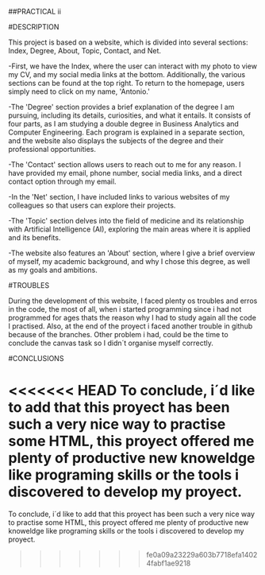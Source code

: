 ##PRACTICAL ii 

#DESCRIPTION

This project is based on a website, which is divided into several sections: Index, Degree, About, Topic, Contact, and Net.

-First, we have the Index, where the user can interact with my photo to view my CV, and my social media links at the bottom. Additionally, the various sections can be found at the top right. To return to the homepage, users simply need to click on my name, 'Antonio.'

-The 'Degree' section provides a brief explanation of the degree I am pursuing, including its details, curiosities, and what it entails. It consists of four parts, as I am studying a double degree in Business Analytics and Computer Engineering. Each program is explained in a separate section, and the website also displays the subjects of the degree and their professional opportunities.

-The 'Contact' section allows users to reach out to me for any reason. I have provided my email, phone number, social media links, and a direct contact option through my email.

-In the 'Net' section, I have included links to various websites of my colleagues so that users can explore their projects.

-The 'Topic' section delves into the field of medicine and its relationship with Artificial Intelligence (AI), exploring the main areas where it is applied and its benefits.

-The website also features an 'About' section, where I give a brief overview of myself, my academic background, and why I chose this degree, as well as my goals and ambitions.

#TROUBLES

During the development of this website, I faced plenty os troubles and erros in the code, the most of all, when i started programming since i had not programmed for ages thats the reason why I had to study again all the code I practised. Also, at the end of the proyect i faced another trouble in github because of the branches. Other problem i had, could be the time to conclude the canvas task so I didn´t organise myself correctly.

#CONCLUSIONS

<<<<<<< HEAD
To conclude, i´d like to add that this proyect has been such a very nice way to practise some HTML, this proyect offered me plenty of productive new knoweldge like programing skills or the tools i discovered to develop my proyect.
=======
To conclude, i´d like to add that this proyect has been such a very nice way to practise some HTML, this proyect offered me plenty of productive new knoweldge like programing skills or the tools i discovered to develop my proyect.
>>>>>>> fe0a09a23229a603b7718efa14024fabf1ae9218
